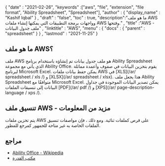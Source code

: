 {
  "date" : "2021-02-26",
  "keywords" :["aws", "file", "extension", "file format", "Ability Spreadsheet", "Spreadsheet"],
  "author" : {
    "display_name" : "Kashif Iqbal"
} ,
  "draft" : "false",
  "toc" : true,
  "description":"ما هو ملف AWS وواجهات برمجة التطبيقات التي يمكنها إنشاء ملفات AWS وفتحها." ,
  "title" :"AWS - ملف جدول البيانات" ,
  "linktitle" : "AWS",
  "menu" : {
    "docs" : {
      "parent" : "spreadsheet"
}
} ,
  "lastmod" : "2021-11-25"
}

## ما هو ملف AWS؟

ملف AWS هو ملف جدول بيانات تم إنشاؤه باستخدام برنامج Ability Spreadsheet الذي يأتي مع مجموعة Ability Office. يقوم بتخزين البيانات في صفوف وأعمدة مماثلة لبرنامج Microsoft Excel. يمكن حفظ بيانات ملفات AWS في [XLS](/ar/ spreadsheet / xls /) و [XLSX](/ar/ spreadsheet / xlsx). هذا يجعل ملف Ability Spreadsheet متوافقًا مع Microsoft Excel. يمكن تصدير البيانات الموجودة في جداول البيانات إلى تنسيقات الملفات [PDF](/ar/ pdf /) و [XPS](/ar/ page-description-language / xps /).

## تنسيق ملف AWS - مزيد من المعلومات

يتم تخزين ملفات AWS على قرص كملفات ثنائية. ومع ذلك ، فإن مواصفات تنسيق الملفات الخاصة به غير متاحة للجمهور كمرجع للمطور.

## مراجع ##

* [Ability Office - Wikipedia](https://en.wikipedia.org/wiki/Ability_Office)
* [مكتب القدرة](https://www.ability.com/en/home/home)


